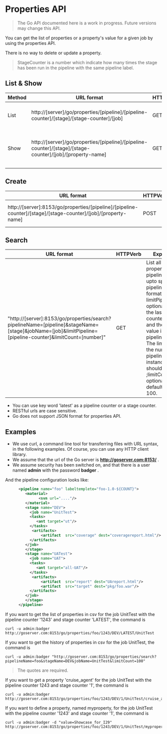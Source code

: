 # Properties API

> The Go API documented here is a work in progress. Future versions may change this API.

You can get the list of properties or a property's value for a given job by using the properties API.

There is no way to delete or update a property.

> StageCounter is a number which indicate how many times the stage has been run in the pipeline with the same pipeline label.

## List & Show

| Method | URL format | HTTPVerb | Explanation |
|--------|------------|----------|-------------|
| List | http://[server]/go/properties/[pipeline]/[pipeline-counter]/[stage]/[stage-counter]/[job] | GET | List all properties for the specific pipeline/stage/job in csv format. |
| Show | http://[server]/go/properties/[pipeline]/[pipeline-counter]/[stage]/[stage-counter]/[job]/[property-name] | GET | Get the value of the property [property-name] of the specific pipeline/stage/job with csv format. |

## Create

| URL format | HTTPVerb | Explanation |
|------------|----------|-------------|
| http://[server]:8153/go/properties/[pipeline]/[pipeline-counter]/[stage]/[stage-counter]/[job]/[property-name] | POST | Create a property with value to the specific pipeline/stage/job. |

## Search

| URL format | HTTPVerb | Explanation |
|------------|----------|-------------|
| "http://[server]:8153/go/properties/search?pipelineName=[pipeline]&stageName=[stage]&jobName=[job]&limitPipeline=[pipeline-counter]&limitCount=[number]" | GET | List all historical properties for the pipeline/stage/job upto specified pipeline in csv format. The limitPipeline is optional, which is the last pipeline counter in the list and the default value is the latest pipeline instance. The limitCount is the number of pipeline instances that Go should return. ;limitCount is optional and its default value is 100. |

-   You can use key word 'latest' as a pipeline counter or a stage counter.
-   RESTful urls are case sensitive.
-   Go does not support JSON format for properties API.

## Examples

-   We use curl, a command line tool for transferring files with URL syntax, in the following examples. Of course, you can use any HTTP client library.
-   We assume that the url of the Go server is **http://goserver.com:8153/** .
-   We assume security has been switched on, and that there is a user named **admin** with the password **badger** .

And the pipeline configuration looks like:

```xml
      <pipeline name="foo" labeltemplete="foo-1.0-${COUNT}">
         <material>
               <svn url="...."/>
         </material>
         <stage name="DEV">
           <job name="UnitTest">
           <tasks>
              <ant target="ut"/>
           </tasks>
            <artifacts>
                <artifact  src="coverage" dest="coveragereport.html"/>         
           </artifacts>
         </job>
         </stage>
         <stage name="UATest">
           <job name="UAT">
           <tasks>
              <ant target="all-UAT"/>
           </tasks>
            <artifacts>
                <artifact  src="report" dest="UAreport.html"/>
                <artifact  src="target" dest="pkg/foo.war"/>
           </artifacts>
         </job>
         </stage>
      </pipeline>
```

If you want to get the list of properties in csv for the job UnitTest with the pipeline counter '1243' and stage counter 'LATEST', the command is

```
curl -u admin:badger http://goserver.com:8153/go/properties/foo/1243/DEV/LATEST/UnitTest
```

If you want to get the history of properties in csv for the job UnitTest, the command is

```
curl -u admin:badger "http://goserver.com:8153/go/properties/search?pipelineName=foo&stageName=DEV&jobName=UnitTest&limitCount=100"
```

> The quotes are required.

If you want to get a property 'cruise\_agent' for the job UnitTest with the pipeline counter 1243 and stage counter '1', the command is

```
curl -u admin:badger http://goserver.com:8153/go/properties/foo/1243/DEV/1/UnitTest/cruise_agent
```

If you want to define a property, named myproperty, for the job UnitTest with the pipeline counter '1243' and stage counter '1', the command is

```
curl -u admin:badger -d "value=Showcase_for_I29" http://goserver.com:8153/go/properties/foo/1243/DEV/1/UnitTest/myproperty
```

